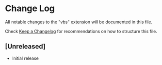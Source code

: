 # Change Log

All notable changes to the "vbs" extension will be documented in this file.

Check [Keep a Changelog](http://keepachangelog.com/) for recommendations on how to structure this file.

## [Unreleased]

- Initial release